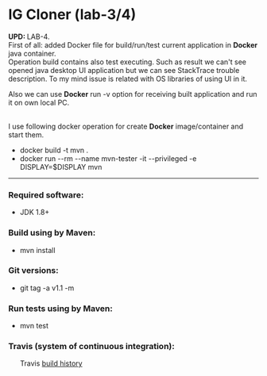 # IG Cloner (lab-3/4)
<p>
<b>UPD: </b> LAB-4.
<br/>
First of all: added Docker file for build/run/test current application in <b>Docker</b> java container.
<br/>
Operation build contains also test executing.
Such as result we can't see opened java desktop UI application but we can see StackTrace trouble description. To my mind issue is related with OS libraries of using UI in it.

<br/>

Also we can use <b>Docker</b> run -v option for receiving built application and run it on own local PC.

<br/>
I use following docker operation for create <b>Docker</b> image/container and start them.
<ul>
	<li>docker build -t mvn .</li>
	<li>docker run --rm --name mvn-tester -it --privileged -e DISPLAY=$DISPLAY mvn</li>
</ul>
</p>

<hr/>

<h3>Required software:</h3>
<ul>
<li>JDK 1.8+</li>
</ul>

<h3>Build using by Maven:</h3>
<ul>
<li>mvn install</li>
</ul>

<h3>Git versions:</h3>
<ul>
<li>git tag -a v1.1 -m </li>
</ul>

<h3>Run tests using by Maven:</h3>
<ul>
<li>mvn test</li>
</ul>

<h3>Travis (system of continuous integration):</h3>
<ul>
<span>Travis</span>
<a href="https://travis-ci.org/Niki-Max-911/lab-3/builds" target="_blank"> build history</a>
</ul>

